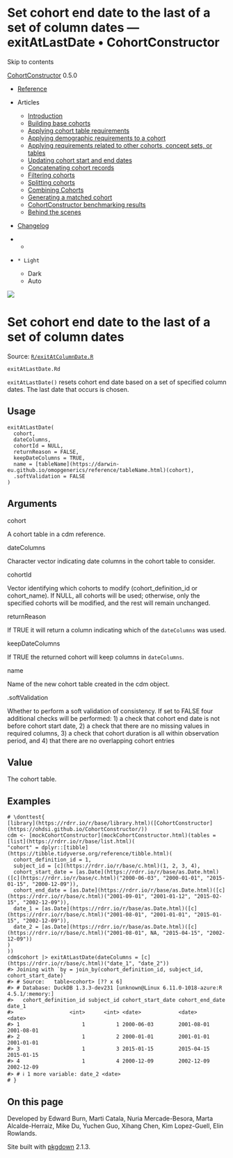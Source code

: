 # Set cohort end date to the last of a set of column dates — exitAtLastDate • CohortConstructor

Skip to contents

[CohortConstructor](../index.html) 0.5.0

  * [Reference](../reference/index.html)
  * Articles
    * [Introduction](../articles/a00_introduction.html)
    * [Building base cohorts](../articles/a01_building_base_cohorts.html)
    * [Applying cohort table requirements](../articles/a02_cohort_table_requirements.html)
    * [Applying demographic requirements to a cohort](../articles/a03_require_demographics.html)
    * [Applying requirements related to other cohorts, concept sets, or tables](../articles/a04_require_intersections.html)
    * [Updating cohort start and end dates](../articles/a05_update_cohort_start_end.html)
    * [Concatenating cohort records](../articles/a06_concatanate_cohorts.html)
    * [Filtering cohorts](../articles/a07_filter_cohorts.html)
    * [Splitting cohorts](../articles/a08_split_cohorts.html)
    * [Combining Cohorts](../articles/a09_combine_cohorts.html)
    * [Generating a matched cohort](../articles/a10_match_cohorts.html)
    * [CohortConstructor benchmarking results](../articles/a11_benchmark.html)
    * [Behind the scenes](../articles/a12_behind_the_scenes.html)
  * [Changelog](../news/index.html)


  *   * [](https://github.com/OHDSI/CohortConstructor/)
  *     * Light
    * Dark
    * Auto



![](../logo.png)

# Set cohort end date to the last of a set of column dates

Source: [`R/exitAtColumnDate.R`](https://github.com/OHDSI/CohortConstructor/blob/main/R/exitAtColumnDate.R)

`exitAtLastDate.Rd`

`exitAtLastDate()` resets cohort end date based on a set of specified column dates. The last date that occurs is chosen.

## Usage
    
    
    exitAtLastDate(
      cohort,
      dateColumns,
      cohortId = NULL,
      returnReason = FALSE,
      keepDateColumns = TRUE,
      name = [tableName](https://darwin-eu.github.io/omopgenerics/reference/tableName.html)(cohort),
      .softValidation = FALSE
    )

## Arguments

cohort
    

A cohort table in a cdm reference.

dateColumns
    

Character vector indicating date columns in the cohort table to consider.

cohortId
    

Vector identifying which cohorts to modify (cohort_definition_id or cohort_name). If NULL, all cohorts will be used; otherwise, only the specified cohorts will be modified, and the rest will remain unchanged.

returnReason
    

If TRUE it will return a column indicating which of the `dateColumns` was used.

keepDateColumns
    

If TRUE the returned cohort will keep columns in `dateColumns`.

name
    

Name of the new cohort table created in the cdm object.

.softValidation
    

Whether to perform a soft validation of consistency. If set to FALSE four additional checks will be performed: 1) a check that cohort end date is not before cohort start date, 2) a check that there are no missing values in required columns, 3) a check that cohort duration is all within observation period, and 4) that there are no overlapping cohort entries

## Value

The cohort table.

## Examples
    
    
    # \donttest{
    [library](https://rdrr.io/r/base/library.html)([CohortConstructor](https://ohdsi.github.io/CohortConstructor/))
    cdm <- [mockCohortConstructor](mockCohortConstructor.html)(tables = [list](https://rdrr.io/r/base/list.html)(
    "cohort" = dplyr::[tibble](https://tibble.tidyverse.org/reference/tibble.html)(
      cohort_definition_id = 1,
      subject_id = [c](https://rdrr.io/r/base/c.html)(1, 2, 3, 4),
      cohort_start_date = [as.Date](https://rdrr.io/r/base/as.Date.html)([c](https://rdrr.io/r/base/c.html)("2000-06-03", "2000-01-01", "2015-01-15", "2000-12-09")),
      cohort_end_date = [as.Date](https://rdrr.io/r/base/as.Date.html)([c](https://rdrr.io/r/base/c.html)("2001-09-01", "2001-01-12", "2015-02-15", "2002-12-09")),
      date_1 = [as.Date](https://rdrr.io/r/base/as.Date.html)([c](https://rdrr.io/r/base/c.html)("2001-08-01", "2001-01-01", "2015-01-15", "2002-12-09")),
      date_2 = [as.Date](https://rdrr.io/r/base/as.Date.html)([c](https://rdrr.io/r/base/c.html)("2001-08-01", NA, "2015-04-15", "2002-12-09"))
    )
    ))
    cdm$cohort |> exitAtLastDate(dateColumns = [c](https://rdrr.io/r/base/c.html)("date_1", "date_2"))
    #> Joining with `by = join_by(cohort_definition_id, subject_id, cohort_start_date)`
    #> # Source:   table<cohort> [?? x 6]
    #> # Database: DuckDB 1.3.3-dev231 [unknown@Linux 6.11.0-1018-azure:R 4.5.1/:memory:]
    #>   cohort_definition_id subject_id cohort_start_date cohort_end_date date_1    
    #>                  <int>      <int> <date>            <date>          <date>    
    #> 1                    1          1 2000-06-03        2001-08-01      2001-08-01
    #> 2                    1          2 2000-01-01        2001-01-01      2001-01-01
    #> 3                    1          3 2015-01-15        2015-04-15      2015-01-15
    #> 4                    1          4 2000-12-09        2002-12-09      2002-12-09
    #> # ℹ 1 more variable: date_2 <date>
    # }
    

## On this page

Developed by Edward Burn, Marti Catala, Nuria Mercade-Besora, Marta Alcalde-Herraiz, Mike Du, Yuchen Guo, Xihang Chen, Kim Lopez-Guell, Elin Rowlands.

Site built with [pkgdown](https://pkgdown.r-lib.org/) 2.1.3.
